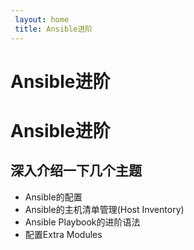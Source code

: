 ```yaml
---
 layout: home
 title: Ansible进阶
---
```


# Ansible进阶
# Ansible进阶


## 深入介绍一下几个主题


* Ansible的配置
* Ansible的主机清单管理(Host Inventory)
* Ansible Playbook的进阶语法
* 配置Extra Modules



